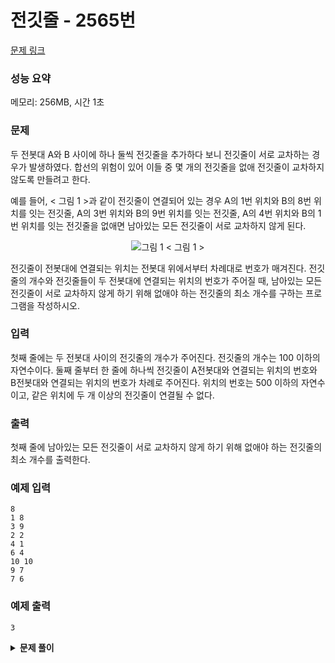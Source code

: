 # 전깃줄 - 2565번

[문제 링크](https://www.acmicpc.net/problem/2565)

### 성능 요약

메모리: 256MB, 시간 1초

### 문제

두 전봇대 A와 B 사이에 하나 둘씩 전깃줄을 추가하다 보니 전깃줄이 서로 교차하는 경우가 발생하였다. 합선의 위험이 있어 이들 중 몇 개의 전깃줄을 없애 전깃줄이 교차하지 않도록 만들려고 한다.

예를 들어, < 그림 1 >과 같이 전깃줄이 연결되어 있는 경우 A의 1번 위치와 B의 8번 위치를 잇는 전깃줄, A의 3번 위치와 B의 9번 위치를 잇는 전깃줄, A의 4번 위치와 B의 1번 위치를 잇는 전깃줄을 없애면 남아있는 모든 전깃줄이 서로 교차하지 않게 된다.

<div align="center">
  <img src="https://upload.acmicpc.net/d90221dd-eb80-419f-bdfb-5dd4ebac23af/-/preview/" alt="그림 1">
  < 그림 1 >
</div>

전깃줄이 전봇대에 연결되는 위치는 전봇대 위에서부터 차례대로 번호가 매겨진다. 전깃줄의 개수와 전깃줄들이 두 전봇대에 연결되는 위치의 번호가 주어질 때, 남아있는 모든 전깃줄이 서로 교차하지 않게 하기 위해 없애야 하는 전깃줄의 최소 개수를 구하는 프로그램을 작성하시오.

### 입력

첫째 줄에는 두 전봇대 사이의 전깃줄의 개수가 주어진다. 전깃줄의 개수는 100 이하의 자연수이다. 둘째 줄부터 한 줄에 하나씩 전깃줄이 A전봇대와 연결되는 위치의 번호와 B전봇대와 연결되는 위치의 번호가 차례로 주어진다. 위치의 번호는 500 이하의 자연수이고, 같은 위치에 두 개 이상의 전깃줄이 연결될 수 없다.

### 출력

첫째 줄에 남아있는 모든 전깃줄이 서로 교차하지 않게 하기 위해 없애야 하는 전깃줄의 최소 개수를 출력한다.

### 예제 입력

```
8
1 8
3 9
2 2
4 1
6 4
10 10
9 7
7 6
```

### 예제 출력

```
3
```

<details><summary><b>문제 풀이</b></summary>
<div markdown="1">

조건문은 세울 수 있었지만, 정렬을 한다는 아이디어가 떠오르지 않아서 문제 풀이에 실패했다. 다른 블로그들을 살펴보며 문제 풀이에 대해 이해했다.

### 풀이

문제에서 주어진 예시를 보자. 위에서 부터 전깃줄을 연결한다고 가정하면, 각 단계에서 겹치지 않고 설치할 수 있는 최대 전깃줄은 다음과 같다.

- 0번째 전깃줄(1-8)만 사용했을 때: 1개 ([1, 8])
- 1번째 전깃줄(2-2)만 사용했을 때: 1개 ([2, 2])
- 2번째 전깃줄(3-9)만 사용했을 때: 2개 ([2, 2], [3, 9])
- 3번째 전깃줄(4-1)만 사용했을 때: 1개 ([4, 1])
- 4번째 전깃줄(6-4)만 사용했을 때: 2개 ([2, 2], [6, 4])
- 5번째 전깃줄(7-6)만 사용했을 때: 3개 ([2, 2], [6, 4], [7, 6])
- 6번째 전깃줄(9-7)만 사용했을 때: 4개 ([2, 2], [6, 4], [7, 6], [9, 7])
- 7번째 전깃줄(10-10)만 사용했을 때: 5개 ([2, 2], [6, 4], [7, 6], [9, 7], [10, 10])

마지막 전깃줄까지 사용했을 때, 설치할 수 있는 최대 전깃줄은 5줄([2, 2], [6, 4], [7, 6], [9, 7], [10, 10])이며 없애야 하는 전깃줄의 개수는 3개이다.

전깃줄이 겹치지 않게 하기 위해서는 양 전봇대의 번호가 증가하는 순서로 이루어져야 한다. 예를 들어, 전깃줄 [1, 8]과 전깃줄 [2, 2]는 겹치지만, 전깃줄 [1, 8]과 전깃줄 [3, 9]는 겹치지 않는다.

즉, 전깃줄을 순회하면서 이전 전깃줄의 시작 번호보다 현재 전깃줄의 시작 번호가 크고, 동시에 **이전 전깃줄의 끝 번호보다 현재 전깃줄의 끝 번호가 커야 현재 보고 있는 전깃줄을 추가로 설치**할 수 있게 된다.

### 핵심 아이디어

결과적으로 이 문제를 풀기 위한 핵심 아이디어는 다음과 같다.

- 한쪽 전봇대를 기준으로 **정렬**하기
- LIS와 같이 반복문을 통해 순회하면서 최대로 설치할 수 있는 전깃줄의 개수를 dp배열에 저장하기
- 정렬한 이후라면 현재 끝 번호가 이전 끝 번호보다 클 경우에만 전깃줄 추가 설치 가능(최장 증가 부분 수열과 같음)

전봇대 입력받고 A 전봇대(왼쪽)를 기준으로 오름차순 정렬하기

```js
const pole = input
  .map((line) => line.split(" ").map((v) => +v))
  .sort((a, b) => a[0] - b[0]);
```

dp배열 생성. 전깃줄이 하나라면 무조건 하나는 설치할 수 있으므로, 1로 채우기

```js
const dp = new Array(N).fill(1);
```

반복문을 돌면서 현재 전깃줄의 끝 번호(오른쪽 전봇대)가 이전 전깃줄의 끝 번호보다 클때마다 증가시키기. 이전 전깃줄의 시작 번호보다 현재 전깃줄의 시작 번호가 커야 하지만 반복문에 의해서 조건을 따로 추가해줄 필요가 없다. (i는 항상 j보다 크다)

그러므로 최장 증가 부분 수열을 구하는 알고리즘과 일치

```js
for (let i = 1; i < N; i++) {
  for (let j = 0; j < i; j++) {
    if (pole[j][1] < pole[i][1]) dp[i] = Math.max(dp[i], dp[j] + 1);
  }
}
```

최장 증가하는 부분 수열 부분은 전깃줄을 설치할 수 있는 개수와 같으므로, 제거해야 할 전깃줄을 구하기 위해 전체 전깃줄의 개수에서 최장 증가 부분 수열에서 가장 큰 수를 빼준다.

### 코드

```js
const [n, ...input] = require("fs")
  .readFileSync("./input.txt")
  .toString()
  .trim()
  .split("\n");

function Solution(n, input) {
  const N = Number(n);
  const pole = input
    .map((line) => line.split(" ").map((v) => +v))
    .sort((a, b) => a[0] - b[0]);

  const dp = new Array(N).fill(1);

  for (let i = 1; i < N; i++) {
    for (let j = 0; j < i; j++) {
      if (pole[j][1] < pole[i][1]) dp[i] = Math.max(dp[i], dp[j] + 1);
    }
  }

  const answer = N - Math.max(...dp);
  console.log(answer);
}

Solution(n, input);
```

</div>
</details>
